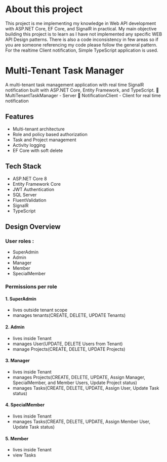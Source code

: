# About this project

This project is me implementing my knowledge in Web API development with ASP.NET Core, EF Core, and SignalR in practical. My main objective building this project is to learn as I have not implemented any specific WEB API Design patterns. There is also a code inconsistency in few areas so if you are someone referencing my code please follow the general pattern.
For the realtime Client notification, Simple TypeScript application is used.


# Multi-Tenant Task Manager

A multi-tenant task management application with real time SignalR notification built with ASP.NET Core, Entity Framework, and TypeScript. 
📁 MultiTenantTaskManager - Server
📁 NotificationClient - Client for real time notification

## Features

- Multi-tenant architecture
- Role and policy based authorization
- Task and Project management
- Activity logging
- EF Core with soft delete


 ## Tech Stack
 
- ASP.NET Core 8
- Entity Framework Core
- JWT Authentication
- SQL Server
- FluentValidation
- SignalR
- TypeScript 


## Design Overview 

### User roles :
- SuperAdmin
- Admin
- Manager
- Member
- SpecialMember
  
### Permissions per role
#### 1. SuperAdmin
- lives outside tenant scope
- manages tenants(CREATE, DELETE, UPDATE Tenants)

#### 2. Admin
- lives inside Tenant
- manages User(UPDATE, DELETE Users from Tenant)
- manage Projects(CREATE, DELETE, UPDATE Projects)

#### 3. Manager
- lives inside Tenant
- manages Projects(CREATE, DELETE, UPDATE, Assign Manager, SpecialMember, and Member Users, Update Project status)
- manages Tasks(CREATE, DELETE, UPDATE, Assign User, Update Task status)

#### 4. SpecialMember
- lives inside Tenant
- manages Tasks(CREATE, DELETE, UPDATE, Assign Member User, Update Task status)

#### 5. Member
- lives inside Tenant
- view Tasks
